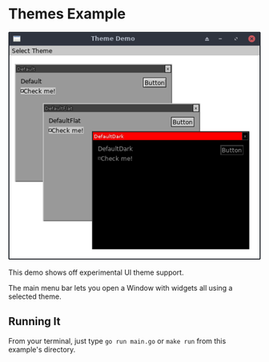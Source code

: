 # Themes Example

![Screenshot](screenshot.png)

This demo shows off experimental UI theme support.

The main menu bar lets you open a Window with widgets all using a
selected theme.

## Running It

From your terminal, just type `go run main.go` or `make run` from this
example's directory.
